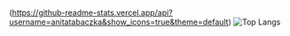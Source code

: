 (https://github-readme-stats.vercel.app/api?username=anitatabaczka&show_icons=true&theme=default)
![Top Langs](https://github-readme-stats.vercel.app/api/top-langs/?username=anitatabaczka&layout=compact)
